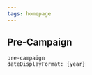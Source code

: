 ```yaml
---
tags: homepage
---
```

## Pre-Campaign

```aat-vertical
pre-campaign
dateDisplayFormat: {year}
```


